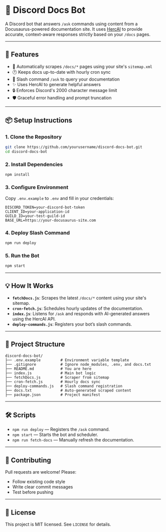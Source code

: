 # 🤖 Discord Docs Bot

A Discord bot that answers `/ask` commands using content from a Docusaurus-powered documentation site. It uses [HercAI](https://hercai.onrender.com/v1/chat/completions) to provide accurate, context-aware responses strictly based on your `/docs` pages.

---

## 🚀 Features

- 🧭 Automatically scrapes `/docs/*` pages using your site's `sitemap.xml`
- 🕐 Keeps docs up-to-date with hourly cron sync
- 💬 Slash command `/ask` to query your documentation
- ✨ Uses HercAI to generate helpful answers
- 🔒 Enforces Discord's 2000 character message limit
- 🛡️ Graceful error handling and prompt truncation

---

## 📦 Setup Instructions

### 1. Clone the Repository

```bash
git clone https://github.com/yourusername/discord-docs-bot.git
cd discord-docs-bot
````

### 2. Install Dependencies

```bash
npm install
```

### 3. Configure Environment

Copy `.env.example` to `.env` and fill in your credentials:

```env
DISCORD_TOKEN=your-discord-bot-token
CLIENT_ID=your-application-id
GUILD_ID=your-test-guild-id
BASE_URL=https://your-docusaurus-site.com
```

### 4. Deploy Slash Command

```bash
npm run deploy
```

### 5. Run the Bot

```bash
npm start
```

---

## 💡 How It Works

* **`fetchDocs.js`**: Scrapes the latest `/docs/*` content using your site's sitemap.
* **`cron-fetch.js`**: Schedules hourly updates of the documentation.
* **`index.js`**: Listens for `/ask` and responds with AI-generated answers using the HercAI API.
* **`deploy-commands.js`**: Registers your bot’s slash commands.

---

## 📁 Project Structure

```
discord-docs-bot/
├── .env.example         # Environment variable template
├── .gitignore           # Ignore node_modules, .env, and docs.txt
├── README.md            # You are here
├── index.js             # Main bot logic
├── fetchDocs.js         # Scraper from sitemap
├── cron-fetch.js        # Hourly docs sync
├── deploy-commands.js   # Slash command registration
├── docs.txt             # Auto-generated scraped content
├── package.json         # Project manifest
```

---

## 🛠️ Scripts

* `npm run deploy` — Registers the `/ask` command.
* `npm start` — Starts the bot and scheduler.
* `npm run fetch-docs` — Manually refresh the documentation.

---

## 🤝 Contributing

Pull requests are welcome! Please:

* Follow existing code style
* Write clear commit messages
* Test before pushing

---

## 📄 License

This project is MIT licensed. See `LICENSE` for details.